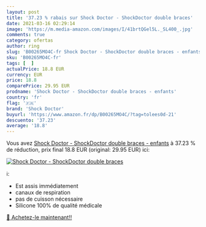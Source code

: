```yaml
---
layout: post
title: '37.23 % rabais sur Shock Doctor - ShockDoctor double braces'
date: 2021-03-16 02:29:14
image: 'https://m.media-amazon.com/images/I/41brtQGel5L._SL400_.jpg'
comments: true
category: ofertas
author: ring
slug: 'B00265MO4C-fr Shock Doctor - ShockDoctor double braces - enfants'
sku: 'B00265MO4C-fr'
tags: [  ]
actualPrice: 18.8 EUR
currency: EUR
price: 18.8
comparePrice: 29.95 EUR
prodname: 'Shock Doctor - ShockDoctor double braces - enfants'
country: 'fr'
flag: '🇫🇷'
brand: 'Shock Doctor'
buyurl: 'https://www.amazon.fr/dp/B00265MO4C/?tag=tolees0d-21'
descuento: '37.23'
average: '18.8'
---
```


Vous avez [Shock Doctor - ShockDoctor double braces - enfants](https://www.amazon.fr/dp/B00265MO4C/?tag=tolees0d-21)  à  37.23 % de réduction, prix final  18.8 EUR (original: 29.95 EUR) ici:

[![Shock Doctor - ShockDoctor double braces](https://m.media-amazon.com/images/I/41brtQGel5L._SL400_.jpg)](https://www.amazon.fr/dp/B00265MO4C/?tag=tolees0d-21)

ℹ️:

- Est assis immédiatement
- canaux de respiration
- pas de cuisson nécessaire
- Silicone 100% de qualité médicale

[🛒 Achetez-le maintenant!!](https://www.amazon.fr/dp/B00265MO4C/?tag=tolees0d-21)
